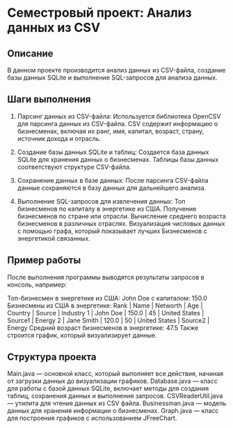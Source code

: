 # Семестровый проект: Анализ данных из CSV
## Описание
В данном проекте производится анализ данных из CSV-файла, создание базы данных SQLite и выполнение SQL-запросов для анализа данных.

## Шаги выполнения
1. Парсинг данных из CSV-файла: Используется библиотека OpenCSV для парсинга данных из CSV-файла. CSV содержит информацию о бизнесменах, включая их ранг, имя, капитал, возраст, страну, источник дохода и отрасль.

2. Создание базы данных SQLite и таблиц: Создается база данных SQLite для хранения данных о бизнесменах. Таблицы базы данных соответствуют структуре CSV-файла.

3. Сохранение данных в базе данных: После парсинга CSV-файла данные сохраняются в базу данных для дальнейшего анализа.

4. Выполнение SQL-запросов для извлечения данных:
Топ бизнесменов по капиталу в энергетике из США.
Получение бизнесменов по стране или отрасли.
Вычисление среднего возраста бизнесменов в различных отраслях.
Визуализация числовых данных с помощью графа, который показывает лучших Бизнесменов с энергетикой связанных.

## Пример работы
После выполнения программы выводятся результаты запросов в консоль, например:

Топ-бизнесмен в энергетике из США: John Doe с капиталом: 150.0
Бизнесмены из США в энергетике:
Rank | Name        | Networth | Age | Country       | Source  | Industry
1    | John Doe    | 150.0    | 45  | United States | Source1 | Energy
2    | Jane Smith  | 120.0    | 50  | United States | Source2 | Energy
Средний возраст бизнесменов в энергетике: 47.5
Также строится график, который визуализирует данные.

## Структура проекта
Main.java — основной класс, который выполняет все действия, начиная от загрузки данных до визуализации графиков.
Database.java — класс для работы с базой данных SQLite, включает методы для создания таблиц, сохранения данных и выполнения запросов.
CSVReaderUtil.java — утилита для чтения данных из CSV файла.
Businessman.java — модель данных для хранения информации о бизнесменах.
Graph.java — класс для построения графиков с использованием JFreeChart.
